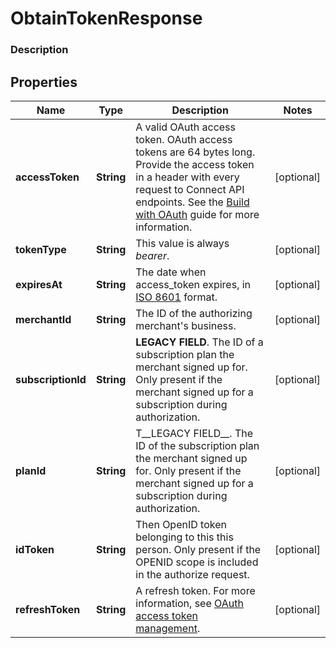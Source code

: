 
# ObtainTokenResponse

### Description



## Properties
Name | Type | Description | Notes
------------ | ------------- | ------------- | -------------
**accessToken** | **String** | A valid OAuth access token. OAuth access tokens are 64 bytes long. Provide the access token in a header with every request to Connect API endpoints. See the [Build with OAuth](https://developer.squareup.com/docs/authz/oauth/build-with-the-api) guide for more information. |  [optional]
**tokenType** | **String** | This value is always _bearer_. |  [optional]
**expiresAt** | **String** | The date when access_token expires, in [ISO 8601](http://www.iso.org/iso/home/standards/iso8601.htm) format. |  [optional]
**merchantId** | **String** | The ID of the authorizing merchant&#39;s business. |  [optional]
**subscriptionId** | **String** | __LEGACY FIELD__. The ID of a subscription plan the merchant signed up for. Only present if the merchant signed up for a subscription during authorization. |  [optional]
**planId** | **String** | T__LEGACY FIELD__. The ID of the subscription plan the merchant signed up for. Only present if the merchant signed up for a subscription during authorization. |  [optional]
**idToken** | **String** | Then OpenID token belonging to this this person. Only present if the OPENID scope is included in the authorize request. |  [optional]
**refreshToken** | **String** | A refresh token. For more information, see [OAuth access token management](https://developer.squareup.com/docs/authz/oauth/how-it-works#oauth-access-token-management). |  [optional]



